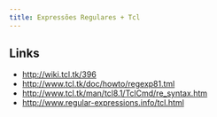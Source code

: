 ```yaml
---
title: Expressões Regulares + Tcl
---
```


## Links

* http://wiki.tcl.tk/396
* http://www.tcl.tk/doc/howto/regexp81.tml
* http://www.tcl.tk/man/tcl8.1/TclCmd/re_syntax.htm
* http://www.regular-expressions.info/tcl.html

